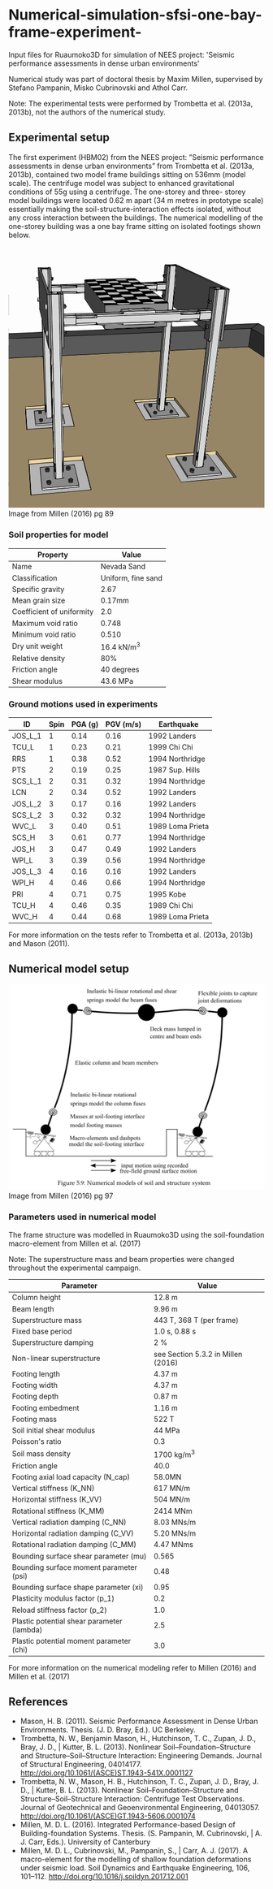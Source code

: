 # Numerical-simulation-sfsi-one-bay-frame-experiment-
Input files for Ruaumoko3D for simulation of NEES project: 'Seismic performance assessments in dense urban environments'

Numerical study was part of doctoral thesis by Maxim Millen, supervised by Stefano Pampanin, Misko Cubrinovski and Athol Carr.

Note: The experimental tests were performed by Trombetta et al. (2013a, 2013b), not the authors of the numerical study.

## Experimental setup

The first experiment (HBM02) from the NEES project: 
”Seismic performance assessments in dense urban environments” from Trombetta et al. (2013a, 2013b), contained two model 
frame buildings sitting on 536mm (model scale). 
The centrifuge model was subject to enhanced gravitational conditions of 55g using a centrifuge. 
The one-storey and three- storey model buildings were located 0.62 m apart (34 m metres in prototype scale) 
essentially making the soil-structure-interaction effects isolated, without any cross interaction between the buildings.
 The numerical modelling of the one-storey building was a one bay frame sitting on isolated footings shown below.

![experimental model](images/experimental-setup.png)
Image from Millen (2016) pg 89

### Soil properties for model

|Property| Value |
|---|---|
|Name |  Nevada Sand|
|Classification | Uniform, fine sand|
|Specific gravity | 2.67|
|Mean grain size | 0.17mm|
|Coefficient of uniformity| 2.0|
|Maximum void ratio | 0.748|
|Minimum void ratio | 0.510|
|Dry unit weight | 16.4 kN/m<sup>3</sup>|
|Relative density | 80\%|
|Friction angle | 40 degrees|
|Shear modulus| 43.6 MPa |

### Ground motions used in experiments

|ID | Spin | PGA (g) | PGV (m/s) |Earthquake | 
|---|---|---|---|---|
|JOS\_L\_1 | 1 |0.14 | 0.16 | 1992 Landers| 
|TCU\_L | 1| 0.23 | 0.21 | 1999 Chi Chi| 
|RRS | 1 | 0.38 | 0.52 | 1994 Northridge| 
|PTS | 2 | 0.19 | 0.25 | 1987 Sup. Hills| 
|SCS\_L\_1 | 2 | 0.31 | 0.32 | 1994 Northridge| 
|LCN | 2 | 0.34 | 0.52 | 1992 Landers| 
|JOS\_L\_2 | 3 | 0.17 | 0.16 | 1992 Landers| 
|SCS\_L\_2 | 3 | 0.32 | 0.32 | 1994 Northridge| 
|WVC\_L | 3 | 0.40 | 0.51 | 1989 Loma Prieta| 
|SCS\_H | 3 | 0.61 | 0.77 | 1994 Northridge| 
|JOS\_H | 3 | 0.47 | 0.49 | 1992 Landers| 
|WPI\_L | 3 | 0.39 | 0.56 | 1994 Northridge| 
|JOS\_L\_3 | 4| 0.16 | 0.16 | 1992 Landers| 
|WPI\_H | 4 | 0.46 | 0.66 | 1994 Northridge| 
|PRI | 4 | 0.71 | 0.75 | 1995 Kobe| 
|TCU\_H | 4 | 0.46 | 0.35 | 1989 Chi Chi| 
|WVC\_H | 4 | 0.44 | 0.68 | 1989 Loma Prieta| 


For more information on the tests refer to Trombetta et al. (2013a, 2013b) and Mason (2011).

## Numerical model setup

![numerical model](images/numerical-model-setup.png)
Image from Millen (2016) pg 97

### Parameters used in numerical model

The frame structure was modelled in Ruaumoko3D using the soil-foundation macro-element from Millen et al. (2017)

Note: The superstructure mass and beam properties were changed throughout the experimental campaign.

|Parameter | Value | 
|---|---|
|Column height | 12.8 m|
|Beam length | 9.96 m|
|Superstructure mass  | 443 T, 368 T (per frame) |
|Fixed base period |  1.0 s, 0.88 s|
|Superstructure damping  | 2 % |
|Non-linear superstructure |  see Section 5.3.2 in Millen (2016) |
|Footing length | 4.37 m|
|Footing width |  4.37 m |
|Footing depth | 0.87 m|
|Footing embedment |  1.16 m |
|Footing mass| 522 T|
|Soil initial shear modulus | 44 MPa |
|Poisson's ratio | 0.3|
|Soil mass density  | 1700 kg/m<sup>3</sup> |
|Friction angle | 40.0 |
|Footing axial load capacity (N_cap) | 58.0MN|
|Vertical stiffness (K_NN) | 617 MN/m|
|Horizontal stiffness (K_VV) | 504 MN/m|
|Rotational stiffness (K_MM) | 2414 MNm|
|Vertical radiation damping (C_NN) | 8.03 MNs/m|
|Horizontal radiation damping (C_VV) | 5.20 MNs/m|
|Rotational radiation damping (C_MM) | 4.47 MNms|
|Bounding surface shear parameter (mu)| 0.565 |
|Bounding surface moment parameter (psi) | 0.48 |
|Bounding surface shape parameter (xi) | 0.95 |
|Plasticity modulus factor (p_1) |  0.2| 
|Reload stiffness factor (p_2)| 1.0|
|Plastic potential shear parameter (lambda) | 2.5 |
|Plastic potential moment parameter (chi) | 3.0 |


For more information on the numerical modeling refer to Millen (2016) and Millen et al. (2017)

## References

 - Mason, H. B. (2011). Seismic Performance Assessment in Dense Urban Environments. Thesis.
(J. D. Bray, Ed.). UC Berkeley.
 - Trombetta, N. W., Benjamin Mason, H., Hutchinson, T. C., Zupan, J. D., Bray, J. D., | Kutter, B. L. (2013). 
Nonlinear Soil–Foundation–Structure and Structure–Soil–Structure Interaction: Engineering Demands. 
Journal of Structural Engineering, 04014177. http://doi.org/10.1061/(ASCE)ST.1943-541X.0001127
 - Trombetta, N. W., Mason, H. B., Hutchinson, T. C., Zupan, J. D., Bray, J. D., | Kutter, B. L. (2013). 
Nonlinear Soil–Foundation–Structure and Structure–Soil–Structure Interaction: Centrifuge Test Observations. 
Journal of Geotechnical and Geoenvironmental Engineering, 04013057. http://doi.org/10.1061/(ASCE)GT.1943-5606.0001074
 - Millen, M. D. L. (2016). Integrated Performance-based Design of Building-foundation Systems. Thesis.
(S. Pampanin, M. Cubrinovski, | A. J. Carr, Eds.). University of Canterbury
 - Millen, M. D. L., Cubrinovski, M., Pampanin, S., | Carr, A. J. (2017). 
A macro-element for the modelling of shallow foundation deformations under seismic load. 
Soil Dynamics and Earthquake Engineering, 106, 101–112. http://doi.org/10.1016/j.soildyn.2017.12.001
